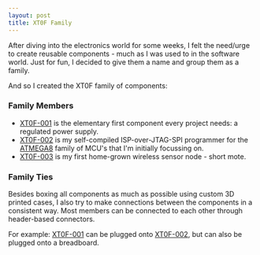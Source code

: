```yaml
---
layout: post
title: XT0F Family
---
```


After diving into the electronics world for some weeks, I felt the need/urge to
create reusable components - much as I was used to in the software world. Just
for fun, I decided to give them a name and group them as a family.

And so I created the XT0F family of components:

### Family Members

* [XT0F-001](XT0F-001.html) is the elementary first component every project
  needs: a regulated power supply.
* [XT0F-002](XT0F-002.html) is my self-compiled ISP-over-JTAG-SPI programmer
  for the [ATMEGA8](ATMEGA168.html) family of MCU's that I'm initially
  focussing on.
* [XT0F-003](XT0F-003.html) is my first home-grown wireless sensor node - short
  mote.

### Family Ties

Besides boxing all components as much as possible using custom 3D printed
cases, I also try to make connections between the components in a consistent
way. Most members can be connected to each other through header-based
connectors.

For example: [XT0F-001](XT0F-001.html) can be plugged onto
[XT0F-002](XT0F-002.html), but can also be plugged onto a breadboard.
